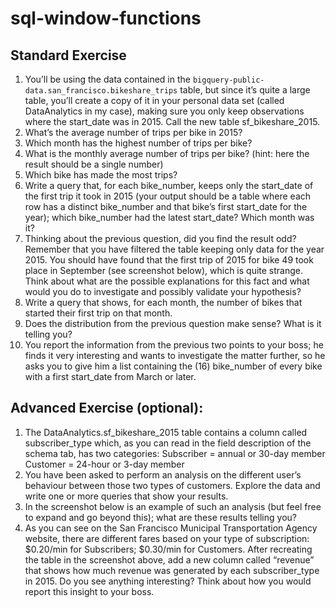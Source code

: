 # sql-window-functions
## Standard Exercise
1. You’ll be using the data contained in the `bigquery-public-data.san_francisco.bikeshare_trips` table, but since it’s quite a large table, you’ll create a copy of it in your personal data set (called DataAnalytics in my case), making sure you only keep observations where the start_date was in 2015. Call the new table sf_bikeshare_2015.
2. What’s the average number of trips per bike in 2015? 
3. Which month has the highest number of trips per bike? 
4. What is the monthly average number of trips per bike? (hint: here the result should be a single number)
5. Which bike has made the most trips?
6. Write a query that, for each bike_number, keeps only the start_date of the first trip it took in 2015 (your output should be a table where each row has a distinct bike_number and that bike’s first start_date for the year); which bike_number had the latest start_date? Which month was it?
7. Thinking about the previous question, did you find the result odd? Remember that you have filtered the table keeping only data for the year 2015. You should have found that the first trip of 2015 for bike 49 took place in September (see screenshot below), which is quite strange. Think about what are the possible explanations for this fact and what would you do to investigate and possibly validate your hypothesis?
8. Write a query that shows, for each month, the number of bikes that started their first trip on that month.
9. Does the distribution from the previous question make sense? What is it telling you?
10. You report the information from the previous two points to your boss; he finds it very interesting and wants to investigate the matter further, so he asks you to give him a list containing the (16) bike_number of every bike with a first start_date from March or later.
## Advanced Exercise (optional): 
1. The DataAnalytics.sf_bikeshare_2015 table contains a column called subscriber_type which, as you can read in the field description of the schema tab, has two categories:
Subscriber = annual or 30-day member 
Customer = 24-hour or 3-day member
2. You have been asked to perform an analysis on the different user’s behaviour between those two types of customers. Explore the data and write one or more queries that show your results.
3. In the screenshot below is an example of such an analysis (but feel free to expand and go beyond this); what are these results telling you?
4. As you can see on the San Francisco Municipal Transportation Agency website, there are different fares based on your type of subscription: $0.20/min for Subscribers; $0.30/min for Customers. After recreating the table in the screenshot above, add a new column called “revenue” that shows how much revenue was generated by each subscriber_type in 2015. Do you see anything interesting? Think about how you would report this insight to your boss. 
